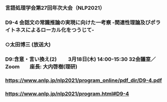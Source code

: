### 言語処理学会第27回年次大会（NLP2021）

### D9-4	会話文の常識推論の実現に向けた一考察 -関連性理論及びポライトネスによるローカル化をつうじて-
### ○太田博三 (放送大)

### D9:含意・言い換え(2) 　　3月18日(木) 14:00-15:30   32会議室／Zoom　　座長: 大内啓樹(理研)
### https://www.anlp.jp/nlp2021/program_online/pdf_dir/D9-4.pdf
### https://www.anlp.jp/nlp2021/program.html#D9-4
